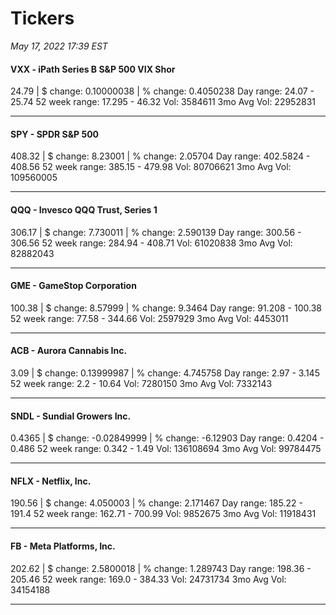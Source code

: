 # Tickers
*May 17, 2022 17:39 EST*

#### VXX - iPath Series B S&P 500 VIX Shor
24.79 | $ change: 0.10000038 | % change: 0.4050238
Day range: 24.07 - 25.74 52 week range: 17.295 - 46.32
Vol: 3584611 3mo Avg Vol: 22952831

---

#### SPY - SPDR S&P 500
408.32 | $ change: 8.23001 | % change: 2.05704
Day range: 402.5824 - 408.56 52 week range: 385.15 - 479.98
Vol: 80706621 3mo Avg Vol: 109560005

---

#### QQQ - Invesco QQQ Trust, Series 1
306.17 | $ change: 7.730011 | % change: 2.590139
Day range: 300.56 - 306.56 52 week range: 284.94 - 408.71
Vol: 61020838 3mo Avg Vol: 82882043

---

#### GME - GameStop Corporation
100.38 | $ change: 8.57999 | % change: 9.3464
Day range: 91.208 - 100.38 52 week range: 77.58 - 344.66
Vol: 2597929 3mo Avg Vol: 4453011

---

#### ACB - Aurora Cannabis Inc.
3.09 | $ change: 0.13999987 | % change: 4.745758
Day range: 2.97 - 3.145 52 week range: 2.2 - 10.64
Vol: 7280150 3mo Avg Vol: 7332143

---

#### SNDL - Sundial Growers Inc.
0.4365 | $ change: -0.02849999 | % change: -6.12903
Day range: 0.4204 - 0.486 52 week range: 0.342 - 1.49
Vol: 136108694 3mo Avg Vol: 99784475

---

#### NFLX - Netflix, Inc.
190.56 | $ change: 4.050003 | % change: 2.171467
Day range: 185.22 - 191.4 52 week range: 162.71 - 700.99
Vol: 9852675 3mo Avg Vol: 11918431

---

#### FB - Meta Platforms, Inc.
202.62 | $ change: 2.5800018 | % change: 1.289743
Day range: 198.36 - 205.46 52 week range: 169.0 - 384.33
Vol: 24731734 3mo Avg Vol: 34154188

---

